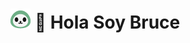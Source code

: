 

<h1> 
<picture style="width: 200%">
        <source media="(prefers-color-scheme: light)" srcset="github1.png" style="display:inline">
        <source media="(prefers-color-scheme: dark)" srcset="github2.png" style="display:inline">
        <img src="github2.png" alt="Original" style="display:inline">
</picture> 🥰 Hola Soy Bruce </h1>
